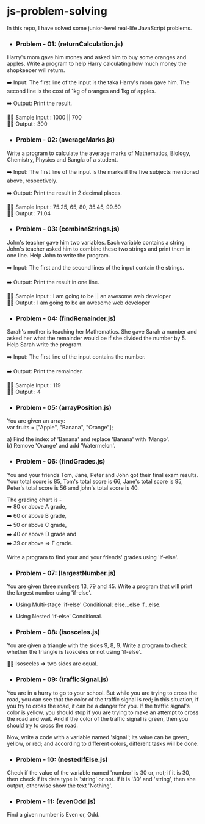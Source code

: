 # js-problem-solving
In this repo, I have solved some junior-level real-life JavaScript problems.  
- <h3>Problem - 01: (returnCalculation.js)</h3>  
Harry's mom gave him money and asked him to buy some oranges and apples. 
Write a program to help Harry calculating how much money the shopkeeper will return.

➡️ Input: 
The first line of the input is the taka Harry's mom gave him.
The second line is the cost of 1kg of oranges and 1kg of apples.

➡️ Output: 
Print the result.

✍🏽 Sample Input    : 1000 || 700  
✍🏽 Output          : 300


- <h3>Problem - 02: (averageMarks.js)</h3>  
Write a program to calculate the average marks of Mathematics, Biology, Chemistry, Physics and Bangla of a student.

➡️ Input:
The first line of the input is the marks if the five subjects mentioned above, respectively.

➡️ Output:
Print the result in 2 decimal places.

✍🏽 Sample Input    : 75.25, 65, 80, 35.45, 99.50  
✍🏽 Output          : 71.04


- <h3>Problem - 03: (combineStrings.js)</h3>  
John's teacher gave him two variables. Each variable contains a string. John's teacher asked him to combine these two strings and print them in one line. Help John to write the program.

➡️ Input:
The first and the second lines of the input contain the strings.

➡️ Output:
Print the result in one line.

✍🏽 Sample Input     : I am going to be || an awesome web developer  
✍🏽 Output           : I am going to be an awesome web developer


- <h3>Problem - 04: (findRemainder.js)</h3>  
Sarah's mother is teaching her Mathematics. She gave Sarah a number and asked her what the remainder would be if she divided the number by 5. Help Sarah write the program.

➡️ Input:
The first line of the input contains the number.

➡️ Output:
Print the remainder.

✍🏽 Sample Input     : 119  
✍🏽 Output           : 4


- <h3>Problem - 05: (arrayPosition.js)</h3>  
You are given an array:  
var fruits = ["Apple", "Banana", "Orange"];

a) Find the index of 'Banana' and replace 'Banana' with 'Mango'.  
b) Remove 'Orange' and add 'Watermelon'.


- <h3>Problem - 06: (findGrades.js)</h3>  
You and your friends Tom, Jane, Peter and John got their final exam results. Your total score is 85, Tom's total score is 66, Jane's total score is 95, Peter's total score is 56 amd john's total score is 40.

The grading chart is -   
➡️ 80 or above A grade,  
➡️ 60 or above B grade,  
➡️ 50 or above C grade,  
➡️ 40 or above D grade and  
➡️ 39 or above => F grade.

Write a program to find your and your friends' grades using 'if-else'.


- <h3>Problem - 07: (largestNumber.js)</h3>  
You are given three numbers 13, 79 and 45. Write a program that will print the largest number using 'if-else'.
  - Using Multi-stage 'if-else' Conditional: else...else if...else.
  - Using Nested 'if-else' Conditional.


- <h3>Problem - 08: (isosceles.js)</h3>  
You are given a triangle with the sides 9, 8, 9. Write a program to check whether the triangle is Isosceles or not using 'if-else'.  
  
✍🏽 Isosceles => two sides are equal.


- <h3>Problem - 09: (trafficSignal.js)</h3>  
You are in a hurry to go to your school. But while you are trying to cross the road, you can see that the color of the traffic signal is red; in this situation, if you try to cross the road, it can be a danger for you. If the traffic signal's color is yellow, you should stop if you are trying to make an attempt to cross the road and wait. And if the color of the traffic signal is green, then you should try to cross the road.

Now, write a code with a variable named 'signal'; its value can be green, yellow, or red; and according to different colors, different tasks will be done.  


- <h3>Problem - 10: (nestedIfElse.js)</h3>
Check if the value of the variable named 'number' is 30 or, not; if it is 30, then check if its data type is 'string' or not. If it is '30' and 'string', then she output, otherwise show the text 'Nothing'.


- <h3>Problem - 11: (evenOdd.js)</h3>
Find a given number is Even or, Odd.
